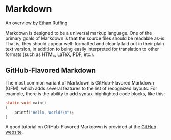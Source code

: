 Markdown
========

An overview by Ethan Ruffing

Markdown is designed to be a universal markup language. One of the primary goals
of Markdown is that the source files should be readable as-is. That is, they
should appear well-formatted and cleanly laid out in their plain text version,
in addition to being easily interpreted for translation to other formats (such
as HTML, LaTeX, PDF, etc.).

GitHub-Flavored Markdown
------------------------
The most common variant of Markdown is GitHub-Flavored Markdown (GFM), which
adds several features to the list of recognized layouts. For example, there
is the ability to add syntax-highlighted code blocks, like this:
```c
static void main()
{
	printf("Hello, World!\n");
}
```

A good tutorial on GitHub-Flavored Markdown is provided at the
[GitHub website](https://help.github.com/articles/github-flavored-markdown/).
